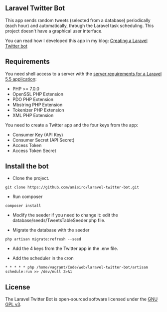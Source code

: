 ## Laravel Twitter Bot

This app sends random tweets (selected from a database) periodically (each hour) and automatically, through the Laravel task scheduling. This project doesn't have a graphical user interface.

You can read how I developed this app in my blog: [Creating a Laravel Twitter bot](https://www.jesusamieiro.com/creating-a-laravel-twitter-bot/)

## Requirements

You need shell access to a server with the [server requirements for a Laravel 5.5 application](https://laravel.com/docs/5.5/installation#server-requirements):  

- PHP >= 7.0.0
- OpenSSL PHP Extension
- PDO PHP Extension
- Mbstring PHP Extension
- Tokenizer PHP Extension
- XML PHP Extension

You need to create a Twitter app and the four keys from the app:

- Consumer Key (API Key)
- Consumer Secret (API Secret)
- Access Token
- Access Token Secret

## Install the bot

- Clone the project. 

```shell
git clone https://github.com/amieiro/laravel-twitter-bot.git
```
    
- Run composer

```shell
composer install
```
    
- Modify the seeder if you need to change it: edit the database/seeds/TweetsTableSeeder.php file.

- Migrate the database with the seeder

```shell
php artisan migrate:refresh --seed
```

- Add the 4 keys from the Twitter app in the .env file.

- Add the scheduler in the cron

```shell
* * * * * php /home/vagrant/Code/web/laravel-twitter-bot/artisan schedule:run >> /dev/null 2>&1
```

## License

The Laravel Twitter Bot is open-sourced software licensed under the [GNU GPL v3](https://opensource.org/licenses/GPL-3.0).
